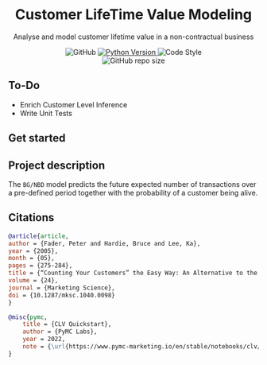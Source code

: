 <h1 align="center">
    Customer LifeTime Value Modeling
</br>
</h1>

<p align="center">
    Analyse and model customer lifetime value in a non-contractual business
</p>

<p align="center">
    <img alt="GitHub" src="https://img.shields.io/github/license/konkinit/ltv_analysis?style=for-the-badge">
    <a href="https://www.python.org/downloads/release/python-3100/" target="_blank">
        <img src="https://img.shields.io/badge/python-3.10-blue.svg?style=for-the-badge" alt="Python Version"/>
    </a>
    <img alt="Code Style" src="https://img.shields.io/badge/code%20style-black-black?style=for-the-badge">
    </br>
    <img alt="GitHub repo size" src="https://img.shields.io/github/repo-size/konkinit/ltv_analysis?style=for-the-badge">
</p>

## To-Do

- Enrich Customer Level Inference
- Write Unit Tests


## Get started



## Project description

The `BG/NBD` model predicts the future expected number of transactions over a pre-defined period
together with the probability of a customer being alive.

## Citations

```bib
@article{article,
author = {Fader, Peter and Hardie, Bruce and Lee, Ka},
year = {2005},
month = {05},
pages = {275-284},
title = {“Counting Your Customers” the Easy Way: An Alternative to the Pareto/NBD Model},
volume = {24},
journal = {Marketing Science},
doi = {10.1287/mksc.1040.0098}
}
```

```bib
@misc{pymc,
    title = {CLV Quickstart},
    author = {PyMC Labs},
    year = 2022,
    note = {\url{https://www.pymc-marketing.io/en/stable/notebooks/clv/clv_quickstart.html} [Accessed: (Use the date of access)]}
}
```
